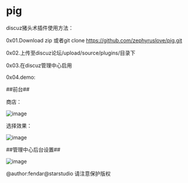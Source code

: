# pig
discuz猪头术插件使用方法：

0x01.Download zip 或者git clone https://github.com/zephyruslove/pig.git

0x02.上传至discuz论坛/upload/source/plugins/目录下

0x03.在discuz管理中心启用

0x04.demo:

##前台##

商店：

![image](https://github.com/zephyruslove/pig/blob/master/pig.png)

选择效果：

![image](https://github.com/zephyruslove/pig/blob/master/pig2.png)

##管理中心后台设置##

![image](https://github.com/zephyruslove/pig/blob/master/pig3.png)

@author:fendar@starstudio 请注意保护版权
